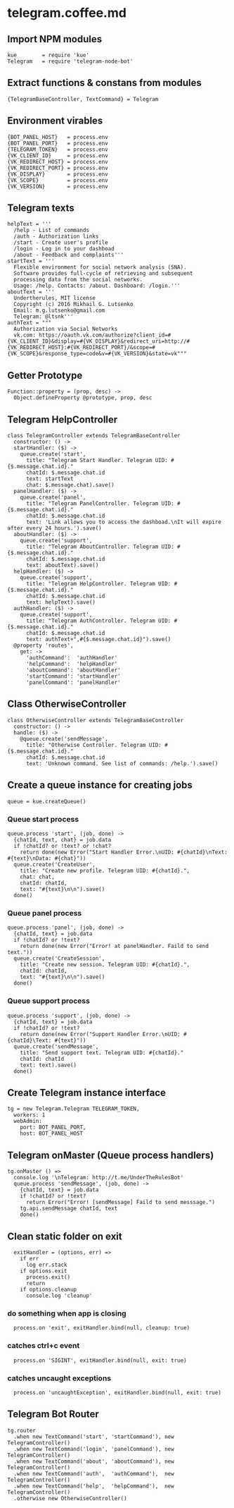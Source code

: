 # telegram.coffee.md

## Import NPM modules

    kue        = require 'kue'
    Telegram   = require 'telegram-node-bot'

## Extract functions & constans from modules

    {TelegramBaseController, TextCommand} = Telegram

## Environment virables

    {BOT_PANEL_HOST}   = process.env
    {BOT_PANEL_PORT}   = process.env
    {TELEGRAM_TOKEN}   = process.env
    {VK_CLIENT_ID}     = process.env
    {VK_REDIRECT_HOST} = process.env
    {VK_REDIRECT_PORT} = process.env
    {VK_DISPLAY}       = process.env
    {VK_SCOPE}         = process.env
    {VK_VERSION}       = process.env

## Telegram texts

    helpText = '''
      /help - List of commands
      /auth - Authorization links
      /start - Create user's profile
      /login - Log in to your dashboad
      /about - Feedback and complaints'''
    startText = '''
      Flexible environment for social network analysis (SNA).
      Software provides full-cycle of retrieving and subsequent
      processing data from the social networks.
      Usage: /help. Contacts: /about. Dashboard: /login.'''
    aboutText = '''
      Undertherules, MIT license
      Copyright (c) 2016 Mikhail G. Lutsenko
      Email: m.g.lutsenko@gmail.com
      Telegram: @ltsnk'''
    authText = """
      Authorization via Social Networks
      vk.com: https://oauth.vk.com/authorize?client_id=#{VK_CLIENT_ID}&display=#{VK_DISPLAY}&redirect_uri=http://#{VK_REDIRECT_HOST}:#{VK_REDIRECT_PORT}/&scope=#{VK_SCOPE}&response_type=code&v=#{VK_VERSION}&state=vk"""

## Getter Prototype

    Function::property = (prop, desc) ->
      Object.defineProperty @prototype, prop, desc

## Telegram HelpController

    class TelegramController extends TelegramBaseController
      constructor: () ->
      startHandler: ($) ->
        queue.create('start',
          title: "Telegram Start Handler. Telegram UID: #{$.message.chat.id}."
          chatId: $.message.chat.id
          text: startText
          chat: $.message.chat).save()
      panelHandler: ($) ->
        queue.create('panel',
          title: "Telegram PanelController. Telegram UID: #{$.message.chat.id}."
          chatId: $.message.chat.id
          text: 'Link allows you to access the dashboad.\nIt will expire after every 24 hours.').save()
      aboutHandler: ($) ->
        queue.create('support',
          title: "Telegram AboutController. Telegram UID: #{$.message.chat.id}."
          chatId: $.message.chat.id
          text: aboutText).save()
      helpHandler: ($) ->
        queue.create('support',
          title: "Telegram HelpController. Telegram UID: #{$.message.chat.id}."
          chatId: $.message.chat.id
          text: helpText).save()
      authHandler: ($) ->
        queue.create('support',
          title: "Telegram AuthController. Telegram UID: #{$.message.chat.id}."
          chatId: $.message.chat.id
          text: authText+",#{$.message.chat.id}").save()
      @property 'routes',
        get: ->
          'authCommand':  'authHandler'
          'helpCommand':  'helpHandler'
          'aboutCommand': 'aboutHandler'
          'startCommand': 'startHandler'
          'panelCommand': 'panelHandler'

## Class OtherwiseController

    class OtherwiseController extends TelegramBaseController
      constructor: () ->
      handle: ($) ->
        @queue.create('sendMessage',
          title: "Otherwise Controller. Telegram UID: #{$.message.chat.id}."
          chatId: $.message.chat.id
          text: 'Unknown command. See list of commands: /help.').save()

## Create a queue instance for creating jobs

    queue = kue.createQueue()

###  Queue **start** process

    queue.process 'start', (job, done) ->
      {chatId, text, chat} = job.data
      if !chatId? or !text? or !chat?
        return done(new Error("Start Handler Error.\nUID: #{chatId}\nText: #{text}\nData: #{chat}"))
      queue.create('CreateUser',
        title: "Create new profile. Telegram UID: #{chatId}.",
        chat: chat,
        chatId: chatId,
        text: "#{text}\n\n").save()
      done()

###  Queue **panel** process

    queue.process 'panel', (job, done) ->
      {chatId, text} = job.data
      if !chatId? or !text?
        return done(new Error("Error! at panelHandler. Faild to send text."))
      queue.create('CreateSession',
        title: "Create new session. Telegram UID: #{chatId}.",
        chatId: chatId,
        text: "#{text}\n\n").save()
      done()

###  Queue **support** process

    queue.process 'support', (job, done) ->
      {chatId, text} = job.data
      if !chatId? or !text?
        return done(new Error("Support Handler Error.\nUID: #{chatId}\Text: #{text}"))
      queue.create('sendMessage',
        title: "Send support text. Telegram UID: #{chatId}."
        chatId: chatId
        text: text).save()
      done()

## Create Telegram instance interface

    tg = new Telegram.Telegram TELEGRAM_TOKEN,
      workers: 1
      webAdmin:
        port: BOT_PANEL_PORT,
        host: BOT_PANEL_HOST

## Telegram onMaster (Queue process handlers)

    tg.onMaster () =>
      console.log '\nTelegram: http://t.me/UnderTheRulesBot'
      queue.process 'sendMessage', (job, done) ->
        {chatId, text} = job.data
        if !chatId? or !text?
          return Error("Error! [sendMessage] Faild to send messsage.")
        tg.api.sendMessage chatId, text
        done()
## **Clean** static folder on exit

      exitHandler = (options, err) =>
        if err
          log err.stack
        if options.exit
          process.exit()
          return
        if options.cleanup
          console.log 'cleanup'

### **do something when app is closing**

      process.on 'exit', exitHandler.bind(null, cleanup: true)

### **catches ctrl+c event**

      process.on 'SIGINT', exitHandler.bind(null, exit: true)

### **catches uncaught exceptions**

      process.on 'uncaughtException', exitHandler.bind(null, exit: true)

## Telegram Bot Router

    tg.router
      .when new TextCommand('start', 'startCommand'), new TelegramController()
      .when new TextCommand('login', 'panelCommand'), new TelegramController()
      .when new TextCommand('about', 'aboutCommand'), new TelegramController()
      .when new TextCommand('auth',  'authCommand'),  new TelegramController()
      .when new TextCommand('help',  'helpCommand'),  new TelegramController()
      .otherwise new OtherwiseController()
